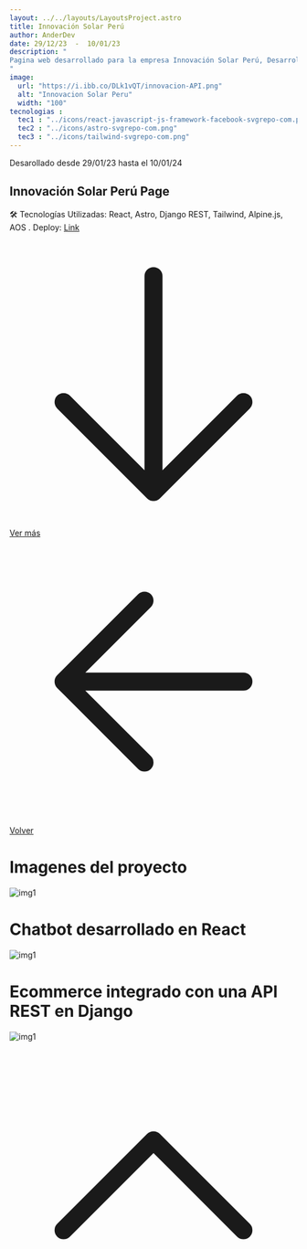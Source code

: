 ```yaml
---
layout: ../../layouts/LayoutsProject.astro
title: Innovación Solar Perú
author: AnderDev
date: 29/12/23  -  10/01/23
description: "
Pagina web desarrollado para la empresa Innovación Solar Perú, Desarrollado con React, Astro, Tailwind, Implementación de ChatBot,optimización para los motores de búsqueda (SEO) y el rendimiento general del sitio.
"
image:
  url: "https://i.ibb.co/DLk1vQT/innovacion-API.png"
  alt: "Innovacion Solar Peru"
  width: "100"
tecnologias : 
  tec1 : "../icons/react-javascript-js-framework-facebook-svgrepo-com.png"
  tec2 : "../icons/astro-svgrepo-com.png"
  tec3 : "../icons/tailwind-svgrepo-com.png"
---
```



<p class="mb-5 text-sm text-gray-400">Desarollado desde 29/01/23 hasta el 10/01/24 </p>
<h2 class="text-4xl mb-5 font-bold  text-gray-200">Innovación Solar Perú Page</h2>



<div class="pr-5 text-gray-50">


<p class="mt-3 text-gray-50">
  🛠 Tecnologías Utilizadas:
  React,
  Astro,
  Django REST,
  Tailwind,
  Alpine.js,
  AOS
  . Deploy: <a href="https://www.innovacionsolarperu.com/" target="_blank" class="text-blue-600">Link</a>

</p>

<div class="flex gap-5 text-gray-50">
<a  href="#content" class="btn btn-outline btn-primary mt-10 flex w-max">
<svg xmlns="http://www.w3.org/2000/svg" fill="none" viewBox="0 0 24 24" stroke-width="1.5" stroke="currentColor" class="w-6 h-6">
  <path stroke-linecap="round" stroke-linejoin="round" d="M19.5 13.5L12 21m0 0l-7.5-7.5M12 21V3" />
</svg>
Ver más</a>
<a  href="../#proyectos" class="btn btn-outline btn-primary mt-10 flex w-max">
<svg xmlns="http://www.w3.org/2000/svg" fill="none" viewBox="0 0 24 24" stroke-width="1.5" stroke="currentColor" class="w-6 h-6">
  <path stroke-linecap="round" stroke-linejoin="round" d="M19.5 12h-15m0 0l6.75 6.75M4.5 12l6.75-6.75" />
</svg>
Volver  </a>
</div>
</div>
    <div class="flex flex-col justify-center mb-10 text-gray-50">
          <h1 class="text-2xl font-bold py-2 mt-5" id="content">Imagenes del proyecto </h1>
         <div class="max-2xl:w-full max-2xl:pr-5">
          <img src="https://i.ibb.co/DLk1vQT/innovacion-API.png" alt="img1" class="rounded-lg">
        </div>
    </div>
     <div class="flex flex-col justify-center mb-2 text-gray-50">
          <h1 class="text-2xl font-bold py-5 mt-5" id="content">Chatbot desarrollado en React </h1>
         <div class="max-2xl:w-full max-2xl:pr-5">
          <img src="../innovasolar/cap2.png" alt="img1" class="rounded-lg">
        </div>
    </div>
     <div class="flex flex-col justify-center mb-2 text-gray-50">
          <h1 class="text-2xl font-bold py-5 mt-5" id="content">
            Ecommerce integrado con una API REST en Django
          </h1>
         <div class="max-2xl:w-full max-2xl:pr-5">
          <img src="../innovasolar/products.png" alt="img1" class="rounded-lg">
        </div>
    </div>
<a href="#home" class="btn btn-outline btn-primary mt-10 flex w-max mb-10 ml-auto mr-10 animate-bounce">
  <svg xmlns="http://www.w3.org/2000/svg" fill="none" viewBox="0 0 24 24" stroke-width="1.5" stroke="currentColor" class="w-6 h-6">
  <path stroke-linecap="round" stroke-linejoin="round" d="M4.5 15.75l7.5-7.5 7.5 7.5" />
  </svg>
</a>
